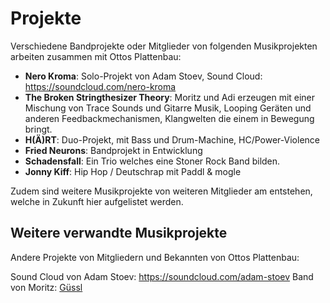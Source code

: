 # Projekte

Verschiedene Bandprojekte oder Mitglieder von folgenden Musikprojekten arbeiten zusammen mit Ottos Plattenbau:

* **Nero Kroma**: Solo-Projekt von Adam Stoev, Sound Cloud: https://soundcloud.com/nero-kroma
* **The Broken Stringthesizer Theory**: Moritz und Adi erzeugen mit einer Mischung von Trace Sounds und Gitarre Musik, Looping Geräten und anderen Feedbackmechanismen, Klangwelten die einem in Bewegung bringt.
* **H(Ä)RT**: Duo-Projekt, mit Bass und Drum-Machine, HC/Power-Violence
* **Fried Neurons**: Bandprojekt in Entwicklung
* **Schadensfall**: Ein Trio welches eine Stoner Rock Band bilden.
* **Jonny Kiff**: Hip Hop / Deutschrap mit Paddl & mogle



Zudem sind weitere Musikprojekte von weiteren Mitglieder am entstehen, welche in Zukunft hier aufgelistet werden.

## Weitere verwandte Musikprojekte

Andere Projekte von Mitgliedern und Bekannten von Ottos Plattenbau:

Sound Cloud von Adam Stoev: https://soundcloud.com/adam-stoev
Band von Moritz: [Güssl](httpsL//xn--gssl-0ora.ch)
